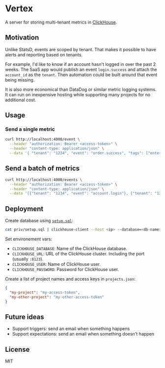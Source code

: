 # Vertex

A server for storing multi-tenant metrics in [ClickHouse](https://clickhouse.com/).

## Motivation

Unlike StatsD, events are scoped by tenant. That makes it possible to have alerts and reporting based on tenants.

For example, I'd like to know if an account hasn't logged in over the past 2 weeks. The SaaS app would publish an event `login.success` and attach the `account_id` as the `tenant`. Then automation could be built around that event being missing.

It is also more economical than DataDog or similar metric logging systems. It can run on inexpensive hosting while supporting many projects for no additional cost.

## Usage

### Send a single metric

```bash
curl http://localhost:4000/event \
  --header "authorization: Bearer <access-token>" \
  --header "content-type: application/json" \
  --data '{ "tenant": "1234", "event": "order.success", "tags": ["enterprise-plan", "sandbox"] }'
```

## Send a batch of metrics

```bash
curl http://localhost:4000/events \
  --header "authorization: Bearer <access-token>" \
  --header "content-type: application/json" \
  --data '[{"tenant": "1234", "event": "account.login"}, {"tenant": "1234", "event": "order.success"}]'
```

## Deployment

Create database using [`setup.sql`](/priv/setup.sql):

```bash
cat priv/setup.sql | clickhouse-client --host <ip> --database=<db-name> --user=default --password=<password>
```

Set environement vars:

- `CLICKHOUSE_DATABASE`: Name of the ClickHouse database.
- `CLICKHOUSE_URL`: URL of the ClickHouse cluster. Including the port (usually `:8123`).
- `CLICKHOUSE_USER`: Name of ClickHouse user.
- `CLICKHOUSE_PASSWORD`: Password for ClickHouse user.

Create a list of project names and access keys in `projects.json`:

```json
{
  "my-project": "my-access-token",
  "my-other-project": "my-other-access-token"
}
```

## Future ideas

- Support triggers: send an email when something happens
- Support expectations: send an email when something doesn't happen

## License

MIT
